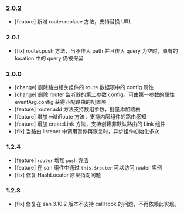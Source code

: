 ### 2.0.2

- [feature] 新增 router.replace 方法，支持替换 URL

### 2.0.1

- [fix] router.push 方法，当不传入 path 并且传入 query 为空时，原有的 location 中的 query 仍被保留


### 2.0.0

- [change] 删除路由相关组件的 route 数据项中的 config 属性
- [change] 删除 router 监听器的第二参数 config。可由第一参数的属性 eventArg.config 获得匹配路由的配置项
- [feature] router.add 方法支持数组参数，批量添加路由
- [feature] 增加 withRoute 方法，支持内层组件的路由感知
- [feature] 增加 createLink 方法，支持创建非默认路由的 Link 组件
- [fix] 当路由 listener 中调用暂停再恢复时，异步组件初始化多次

### 1.2.4

- [feature] `router` 增加 `push` 方法
- [feature] 在 san 组件中通过 `this.$router` 可以访问 router 实例
- [fix] 修复 HashLocator 原型指向问题

### 1.2.3

- [fix] 修复在 san 3.10.2 版本不支持 callHook 的问题，不再依赖此实现。

